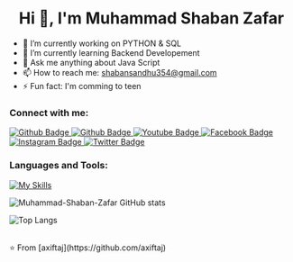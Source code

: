  <h1 align="center">Hi 👋, I'm Muhammad Shaban Zafar</h1>

- 🔭 I’m currently working on PYTHON & SQL
- 🌱 I’m currently learning Backend Developement
- 💬 Ask me anything about Java Script 
- 📫 How to reach me: shabansandhu354@gmail.com
- ⚡ Fun fact: I'm comming to teen
  
### Connect with me:
<div id="badges">
  <a href="https://github.com/Muhammad-Shaban-Zafar">
    <img src="https://img.shields.io/badge/Github-white?style=for-the-badge&logo=Github&logoColor=black" alt="Github Badge"/>
  </a>
 <a href="https://www.linkedin.com/in/muhammad-shaban-zafar-8588a82a5/">
    <img src="https://img.shields.io/badge/Linkedin-blue?style=for-the-badge&logo=Linkedin&logoColor=white" alt="Github Badge"/>
  </a>
  <a href="https://www.youtube.com/@ShabanSandhu-z2h">
    <img src="https://img.shields.io/badge/YouTube-red?style=for-the-badge&logo=youtube&logoColor=white" alt="Youtube Badge"/>
  </a>
 <a href="https://www.facebook.com/profile.php?id=100072568414298">
    <img src="https://img.shields.io/badge/Facebook-blue?style=for-the-badge&logo=facebook&logoColor=white" alt="Facebook Badge"/>
  </a>
   <a href="https://www.instagram.com/shaban_sandhu354/">
    <img src="https://img.shields.io/badge/Instagram-purple?style=for-the-badge&logo=instagram&logoColor=white" alt="Instagram Badge"/>
  </a>
   <a href="">
    <img src="https://img.shields.io/badge/Twitter-blue?style=for-the-badge&logo=twitter&logoColor=white" alt="Twitter Badge"/>
  </a>
</div>

### Languages and Tools:
[![My Skills](https://skillicons.dev/icons?i=html,css,javascript,bootstrap,tailwindcss,react,cs,mysql,git,github,vscode,postman)](https://skillicons.dev)

![Muhammad-Shaban-Zafar GitHub stats](https://github-readme-stats.vercel.app/api?username=Muhammad-Shaban-Zafar&show_icons=true&theme=dark)

![Top Langs](https://github-readme-stats.vercel.app/api/top-langs/?username=Muhammad-Shaban-Zafar&theme=dark)


<br>
⭐️ From [axiftaj](https://github.com/axiftaj)
